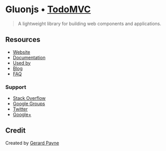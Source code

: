# Gluonjs • [TodoMVC](http://todomvc.com)

> A lightweight library for building web components and applications.


## Resources

- [Website]()
- [Documentation](https://github.com/ruphin/gluonjs)
- [Used by]()
- [Blog]()
- [FAQ]()


### Support

- [Stack Overflow](http://stackoverflow.com/questions/tagged/gluonjs)
- [Google Groups]()
- [Twitter](http://twitter.com/ruphin_)
- [Google+]()


## Credit

Created by [Gerard Payne](http://github.com/gerard-payne)